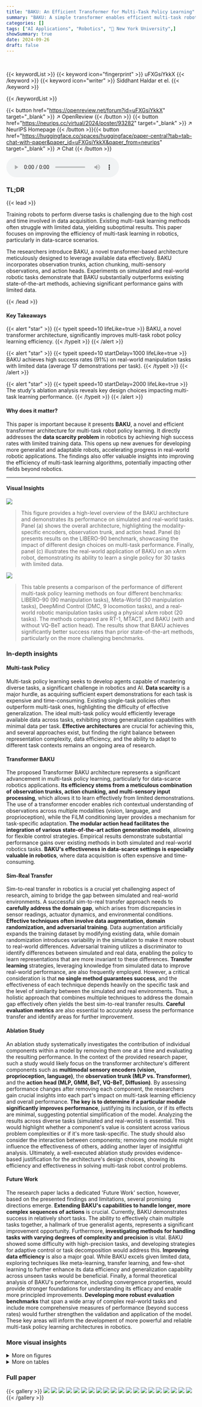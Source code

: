 ```yaml
---
title: "BAKU: An Efficient Transformer for Multi-Task Policy Learning"
summary: "BAKU: A simple transformer enables efficient multi-task robot policy learning, achieving 91% success on real-world tasks with limited data."
categories: []
tags: ["AI Applications", "Robotics", "🏢 New York University",]
showSummary: true
date: 2024-09-26
draft: false
---
```


<br>

{{< keywordList >}}
{{< keyword icon="fingerprint" >}} uFXGsiYkkX {{< /keyword >}}
{{< keyword icon="writer" >}} Siddhant Haldar et el. {{< /keyword >}}
 
{{< /keywordList >}}

{{< button href="https://openreview.net/forum?id=uFXGsiYkkX" target="_blank" >}}
↗ OpenReview
{{< /button >}}
{{< button href="https://neurips.cc/virtual/2024/poster/93282" target="_blank" >}}
↗ NeurIPS Homepage
{{< /button >}}{{< button href="https://huggingface.co/spaces/huggingface/paper-central?tab=tab-chat-with-paper&paper_id=uFXGsiYkkX&paper_from=neurips" target="_blank" >}}
↗ Chat
{{< /button >}}



<audio controls>
    <source src="https://ai-paper-reviewer.com/uFXGsiYkkX/podcast.wav" type="audio/wav">
    Your browser does not support the audio element.
</audio>


### TL;DR


{{< lead >}}

Training robots to perform diverse tasks is challenging due to the high cost and time involved in data acquisition.  Existing multi-task learning methods often struggle with limited data, yielding suboptimal results.  This paper focuses on improving the efficiency of multi-task learning in robotics, particularly in data-scarce scenarios. 

The researchers introduce BAKU, a novel transformer-based architecture meticulously designed to leverage available data effectively.  BAKU incorporates observation trunks, action chunking, multi-sensory observations, and action heads.  Experiments on simulated and real-world robotic tasks demonstrate that BAKU substantially outperforms existing state-of-the-art methods, achieving significant performance gains with limited data.

{{< /lead >}}


#### Key Takeaways

{{< alert "star" >}}
{{< typeit speed=10 lifeLike=true >}} BAKU, a novel transformer architecture, significantly improves multi-task robot policy learning efficiency. {{< /typeit >}}
{{< /alert >}}

{{< alert "star" >}}
{{< typeit speed=10 startDelay=1000 lifeLike=true >}} BAKU achieves high success rates (91%) on real-world manipulation tasks with limited data (average 17 demonstrations per task). {{< /typeit >}}
{{< /alert >}}

{{< alert "star" >}}
{{< typeit speed=10 startDelay=2000 lifeLike=true >}} The study's ablation analysis reveals key design choices impacting multi-task learning performance. {{< /typeit >}}
{{< /alert >}}

#### Why does it matter?
This paper is important because it presents **BAKU**, a novel and efficient transformer architecture for multi-task robot policy learning.  It directly addresses the **data scarcity problem** in robotics by achieving high success rates with limited training data. This opens up new avenues for developing more generalist and adaptable robots, accelerating progress in real-world robotic applications.  The findings also offer valuable insights into improving the efficiency of multi-task learning algorithms, potentially impacting other fields beyond robotics.

------
#### Visual Insights



![](https://ai-paper-reviewer.com/uFXGsiYkkX/figures_1_1.jpg)

> This figure provides a high-level overview of the BAKU architecture and demonstrates its performance on simulated and real-world tasks.  Panel (a) shows the overall architecture, highlighting the modality-specific encoders, observation trunk, and action head. Panel (b) presents results on the LIBERO-90 benchmark, showcasing the impact of different design choices on multi-task performance. Finally, panel (c) illustrates the real-world application of BAKU on an xArm robot, demonstrating its ability to learn a single policy for 30 tasks with limited data.





![](https://ai-paper-reviewer.com/uFXGsiYkkX/tables_5_1.jpg)

> This table presents a comparison of the performance of different multi-task policy learning methods on four different benchmarks: LIBERO-90 (90 manipulation tasks), Meta-World (30 manipulation tasks), DeepMind Control (DMC, 9 locomotion tasks), and a real-world robotic manipulation tasks using a physical xArm robot (20 tasks).  The methods compared are RT-1, MTACT, and BAKU (with and without VQ-BeT action head). The results show that BAKU achieves significantly better success rates than prior state-of-the-art methods, particularly on the more challenging benchmarks.





### In-depth insights


#### Multi-task Policy
Multi-task policy learning seeks to develop agents capable of mastering diverse tasks, a significant challenge in robotics and AI.  **Data scarcity** is a major hurdle, as acquiring sufficient expert demonstrations for each task is expensive and time-consuming.  Existing single-task policies often outperform multi-task ones, highlighting the difficulty of effective generalization.  The ideal multi-task policy would efficiently leverage available data across tasks, exhibiting strong generalization capabilities with minimal data per task.  **Effective architectures** are crucial for achieving this, and several approaches exist, but finding the right balance between representation complexity, data efficiency, and the ability to adapt to different task contexts remains an ongoing area of research.

#### Transformer BAKU
The proposed Transformer BAKU architecture represents a significant advancement in multi-task policy learning, particularly for data-scarce robotics applications.  **Its efficiency stems from a meticulous combination of observation trunks, action chunking, and multi-sensory input processing**, which allows it to learn effectively from limited demonstrations.  The use of a transformer encoder enables rich contextual understanding of observations across multiple modalities (vision, language, and proprioception), while the FiLM conditioning layer provides a mechanism for task-specific adaptation.  **The modular action head facilitates the integration of various state-of-the-art action generation models**, allowing for flexible control strategies.  Empirical results demonstrate substantial performance gains over existing methods in both simulated and real-world robotics tasks.  **BAKU's effectiveness in data-scarce settings is especially valuable in robotics**, where data acquisition is often expensive and time-consuming.

#### Sim-Real Transfer
Sim-to-real transfer in robotics is a crucial yet challenging aspect of research, aiming to bridge the gap between simulated and real-world environments.  A successful sim-to-real transfer approach needs to **carefully address the domain gap**, which arises from discrepancies in sensor readings, actuator dynamics, and environmental conditions. **Effective techniques often involve data augmentation, domain randomization, and adversarial training**.  Data augmentation artificially expands the training dataset by modifying existing data, while domain randomization introduces variability in the simulation to make it more robust to real-world differences. Adversarial training utilizes a discriminator to identify differences between simulated and real data, enabling the policy to learn representations that are more invariant to these differences.  **Transfer learning** strategies, leveraging knowledge from simulated data to improve real-world performance, are also frequently employed.  However, a critical consideration is that **no single method guarantees success**, and the effectiveness of each technique depends heavily on the specific task and the level of similarity between the simulated and real environments.  Thus, a holistic approach that combines multiple techniques to address the domain gap effectively often yields the best sim-to-real transfer results.  **Careful evaluation metrics** are also essential to accurately assess the performance transfer and identify areas for further improvement.

#### Ablation Study
An ablation study systematically investigates the contribution of individual components within a model by removing them one at a time and evaluating the resulting performance.  In the context of the provided research paper, such a study would likely focus on the transformer architecture's different components such as **multimodal sensory encoders (vision, proprioception, language)**, the **observation trunk (MLP vs. Transformer)**, and the **action head (MLP, GMM, BeT, VQ-BeT, Diffusion)**. By assessing performance changes after removing each component, the researchers gain crucial insights into each part's impact on multi-task learning efficiency and overall performance. **The key is to determine if a particular module significantly improves performance**, justifying its inclusion, or if its effects are minimal, suggesting potential simplification of the model.  Analyzing the results across diverse tasks (simulated and real-world) is essential.  This would highlight whether a component's value is consistent across various problem complexities or if it's more task-specific.  The study should also consider the interaction between components; removing one module might influence the effectiveness of others, adding another layer of insightful analysis.  Ultimately, a well-executed ablation study provides evidence-based justification for the architecture's design choices, showing its efficiency and effectiveness in solving multi-task robot control problems.

#### Future Work
The research paper lacks a dedicated 'Future Work' section, however, based on the presented findings and limitations, several promising directions emerge.  **Extending BAKU's capabilities to handle longer, more complex sequences of actions** is crucial. Currently, BAKU demonstrates success in relatively short tasks.  The ability to effectively chain multiple tasks together, a hallmark of true generalist agents, represents a significant improvement opportunity.  Furthermore, **investigating methods for handling tasks with varying degrees of complexity and precision** is vital.  BAKU showed some difficulty with high-precision tasks, and developing strategies for adaptive control or task decomposition would address this. **Improving data efficiency** is also a major goal.  While BAKU excels given limited data, exploring techniques like meta-learning, transfer learning, and few-shot learning to further enhance its data efficiency and generalization capability across unseen tasks would be beneficial. Finally, a formal theoretical analysis of BAKU's performance, including convergence properties, would provide stronger foundations for understanding its efficacy and enable more principled improvements.  **Developing more robust evaluation benchmarks** that span a wide array of complex real-world tasks and include more comprehensive measures of performance (beyond success rates) would further strengthen the validation and application of the model.  These key areas will inform the development of more powerful and reliable multi-task policy learning architectures in robotics.


### More visual insights

<details>
<summary>More on figures
</summary>


![](https://ai-paper-reviewer.com/uFXGsiYkkX/figures_2_1.jpg)

> The figure shows the architecture of BAKU, a multi-task policy learning model. It consists of three main components:  1.  **Sensory Encoders:** Modality-specific encoders process inputs from different sources (text instructions, images from multiple camera views, and robot proprioceptive state). 2.  **Observation Trunk:** The encoded information from the sensory encoders is combined in the observation trunk to create a unified representation. 3.  **Action Head:** The action head takes the combined representation as input and predicts a chunk of future actions (multi-step action prediction). The output of the action head is used for closed-loop control at 10Hz in real-world experiments.


![](https://ai-paper-reviewer.com/uFXGsiYkkX/figures_4_1.jpg)

> This figure shows three different simulated environments used to evaluate the BAKU model's performance: LIBERO-90, Metaworld, and DeepMind Control. Each panel displays example scenes from each environment, showcasing the diversity of tasks involved in multi-task learning.  The image highlights the variety of manipulation and locomotion tasks the agent must learn to perform in the experiments.


![](https://ai-paper-reviewer.com/uFXGsiYkkX/figures_6_1.jpg)

> This figure shows the successful execution of eight different real-world manipulation tasks using BAKU.  Each row represents a different task, with a sequence of images showing the robot's actions from start to finish. The tasks involve interacting with various objects like an oven, fridge, and kitchen utensils. The images highlight BAKU's ability to handle complex manipulation, object recognition, and task completion.


![](https://ai-paper-reviewer.com/uFXGsiYkkX/figures_6_2.jpg)

> This figure shows eight examples of successful real-world manipulation tasks performed by BAKU.  Each task involves multiple steps and requires precise manipulation of various objects in a kitchen setting.  The images showcase BAKU's ability to handle diverse tasks, including opening and closing the oven door, fetching various items from the rack and fridge, and placing items in the correct location. The successful completion of these complex tasks highlights BAKU's efficient multi-task policy learning capabilities in a real-world environment.


![](https://ai-paper-reviewer.com/uFXGsiYkkX/figures_6_3.jpg)

> This figure shows the successful execution of various complex manipulation tasks by the BAKU model in a real-world kitchen setting. Each row in the figure represents a different task involving multiple steps, such as opening the oven door, fetching objects from different locations, and placing objects in specific locations. The images in each row depict the progress of the robot arm as it performs each step of the task, showcasing its ability to handle diverse and complex manipulation scenarios effectively.


![](https://ai-paper-reviewer.com/uFXGsiYkkX/figures_6_4.jpg)

> This figure shows eight example tasks from a set of 30 real-world manipulation tasks performed by the robot using BAKU. Each task involves a sequence of actions, such as opening the oven, fetching objects from different locations, and placing them in specific locations.  The images show the robot's actions at different stages during the execution of each task, demonstrating the robot's ability to perform complex and multi-step operations successfully.


![](https://ai-paper-reviewer.com/uFXGsiYkkX/figures_6_5.jpg)

> This figure shows eight example tasks from the 30 real-world tasks used to evaluate BAKU. Each row shows a different task, with the instruction at the beginning of each row and a sequence of images showing the robot executing the task. The tasks showcase BAKU's ability to successfully manipulate objects such as opening and closing the oven door, fetching different items from shelves and the refrigerator, wiping a board with a towel, and placing items in a basket. 


![](https://ai-paper-reviewer.com/uFXGsiYkkX/figures_6_6.jpg)

> This figure shows a series of images depicting a robot arm performing various manipulation tasks in a kitchen setting.  Each row represents a different task, with multiple images in each row showing the sequence of actions the robot takes to complete the task.  The tasks include opening and closing an oven door, fetching objects from a rack and refrigerator, wiping a counter, and placing objects into a basket. The images demonstrate BAKU's ability to successfully execute complex, multi-step manipulation tasks in a real-world setting.


![](https://ai-paper-reviewer.com/uFXGsiYkkX/figures_6_7.jpg)

> This figure showcases eight example tasks from a set of 30 real-world manipulation tasks performed by the robot using the BAKU policy.  Each row shows a sequence of images depicting the robot executing a specific task, highlighting the policy's ability to handle various object interactions and environmental conditions. The tasks demonstrate a range of manipulation skills, including opening and closing containers, fetching objects from different locations, and placing objects in specific positions, emphasizing the multi-task nature and adaptability of the BAKU policy.


![](https://ai-paper-reviewer.com/uFXGsiYkkX/figures_6_8.jpg)

> This figure shows eight examples of successful real-world manipulation tasks performed by the BAKU model. Each task involves a sequence of actions performed by the robot arm to achieve a specific goal, such as opening the oven, fetching objects from different locations, or placing objects in specific places within a kitchen environment.  The images showcase the robot's ability to execute complex and multi-step tasks while demonstrating both the visual input and the robot's actions.


![](https://ai-paper-reviewer.com/uFXGsiYkkX/figures_19_1.jpg)

> This figure shows eight example tasks from a set of 30 real-world manipulation tasks performed by the BAKU model.  Each row shows a sequence of images capturing the robot's actions to complete a single task. The tasks involve a variety of actions, including opening and closing the oven door, fetching objects from a rack or the fridge, placing items in a basket or fridge, wiping a board, and using tools like a knife. The figure illustrates BAKU's ability to learn and execute complex, multi-step manipulation tasks successfully.


![](https://ai-paper-reviewer.com/uFXGsiYkkX/figures_19_2.jpg)

> This figure shows eight example tasks from a set of 30 real-world tasks performed by the robot using the BAKU policy.  Each task involves a sequence of actions to manipulate objects in a kitchen setting, demonstrating the policy's ability to handle complex manipulation scenarios.  The images show various stages of each task, illustrating the robot's interaction with objects such as opening the oven, fetching items from racks, putting items in the fridge, and wiping the board. The success rate for these 30 real-world tasks was 91%.


![](https://ai-paper-reviewer.com/uFXGsiYkkX/figures_19_3.jpg)

> This figure provides an overview of the BAKU architecture and showcases its performance on both simulated and real-world tasks. Panel (a) illustrates the overall architecture with modality-specific encoders, an observation trunk, and an action head. Panel (b) presents results on the LIBERO-90 benchmark, highlighting BAKU's ability to learn a unified policy for many tasks. Finally, panel (c) shows the results of real-world experiments on the xArm robot, demonstrating BAKU's effectiveness even with limited data.


![](https://ai-paper-reviewer.com/uFXGsiYkkX/figures_19_4.jpg)

> This figure shows eight example tasks from the 30 real-world manipulation tasks performed by the BAKU model.  Each row represents a different task, and shows a sequence of images capturing the robot's actions from start to finish. The tasks involve a variety of actions, including opening and closing drawers, moving objects between locations, using tools, and placing items in specific locations. This demonstrates the system's ability to handle complex, multi-step tasks with diverse actions in a real-world setting.


![](https://ai-paper-reviewer.com/uFXGsiYkkX/figures_19_5.jpg)

> This figure shows a series of images demonstrating the successful execution of various tasks by BAKU, a multi-task robot policy. Each row depicts a different task, showcasing the robot's actions from start to finish.  The tasks involve a range of complex manipulation skills, including opening and closing the oven door, fetching items from different locations (racks, fridge), and putting items in specific places (basket, fridge). The images demonstrate the robot's ability to understand and execute diverse, nuanced instructions.


![](https://ai-paper-reviewer.com/uFXGsiYkkX/figures_19_6.jpg)

> This figure shows a series of images depicting the robot's successful execution of various complex manipulation tasks in a real-world kitchen setting.  Each row displays a different task, with a sequence of images showing the robot's actions from start to finish.  The tasks are diverse, ranging from opening and closing an oven door to fetching objects from different locations and using tools like towels and a broom. The images demonstrate the robot's dexterity and adaptability in performing these multifaceted manipulation actions successfully.


![](https://ai-paper-reviewer.com/uFXGsiYkkX/figures_20_1.jpg)

> This figure shows eight examples of successful real-world robot manipulation tasks performed by BAKU.  Each example shows a sequence of images illustrating the robot's actions in completing a specific task, such as opening an oven door or fetching an object from a shelf. The figure demonstrates BAKU's ability to handle diverse and complex manipulation tasks, highlighting its capabilities in a real-world setting.


![](https://ai-paper-reviewer.com/uFXGsiYkkX/figures_20_2.jpg)

> This figure shows several example tasks from the real-world experiments performed using BAKU.  Each row displays a sequence of images showing the robot's actions for a particular task, starting from the initial state to the successful completion of the task. These tasks include opening and closing the oven door, fetching objects from various locations (rack, fridge, counter), putting items into containers, wiping the board with a towel, etc. The images illustrate BAKU's ability to handle diverse manipulation challenges in a real-world kitchen setting.


![](https://ai-paper-reviewer.com/uFXGsiYkkX/figures_20_3.jpg)

> This figure shows eight examples of successful real-world manipulation tasks performed by BAKU. Each task involves multiple steps and object interactions. The images show the robot's actions and the state of the objects at different time steps. The tasks include opening and closing the oven door, fetching different items from a rack or the fridge, and placing objects into specific locations. This illustrates BAKU's ability to learn and execute a wide variety of complex, multi-step manipulation tasks in a real-world environment.


![](https://ai-paper-reviewer.com/uFXGsiYkkX/figures_20_4.jpg)

> This figure shows eight examples of successful real-world manipulation tasks performed by BAKU.  Each task involves a sequence of actions and demonstrates the robot's ability to perform various complex movements, such as opening and closing the oven door, fetching items from different locations, and placing items in specific locations.  The images provide a visual representation of the robot's actions and the environment it interacts with.


![](https://ai-paper-reviewer.com/uFXGsiYkkX/figures_21_1.jpg)

> This figure shows eight examples of successful real-world manipulation tasks performed by the BAKU model. Each task involves multiple steps and requires the robot to interact with several objects in a kitchen setting. The images demonstrate BAKU's ability to handle complex sequences of actions, adapt to various object positions and orientations, and execute precise movements, highlighting its proficiency in real-world scenarios.


![](https://ai-paper-reviewer.com/uFXGsiYkkX/figures_21_2.jpg)

> This figure shows the robot's performance on 8 out of 30 real-world tasks.  Each row shows a different task, with a sequence of images capturing the robot's actions from start to finish.  The tasks demonstrate the robot's ability to perform various manipulation tasks including opening and closing the oven door, fetching objects from a rack and fridge, and placing objects in specific locations.  The images illustrate the success of BAKU in handling complex, multi-step real-world scenarios.


![](https://ai-paper-reviewer.com/uFXGsiYkkX/figures_22_1.jpg)

> This figure shows eight examples of successful real-world manipulation tasks performed by BAKU.  Each row depicts a different task, such as opening the oven door, fetching items from racks or the refrigerator, and placing objects in specific locations. The images in each row chronologically illustrate the robot's actions, from its initial position to the successful completion of the task.  The figure showcases BAKU's ability to handle diverse and complex manipulation scenarios in a real-world kitchen setting.


![](https://ai-paper-reviewer.com/uFXGsiYkkX/figures_23_1.jpg)

> This figure shows eight example tasks performed by BAKU in a real-world kitchen setting.  Each task involves multiple steps, demonstrating the robot's ability to perform complex manipulation tasks such as opening and closing an oven door, fetching items from different locations (e.g., racks, fridge), and placing items in specific locations. The images are snapshots of the robot's actions during task execution. The diversity of tasks and actions highlights BAKU's capacity for multi-task learning and generalization in a real-world environment.


![](https://ai-paper-reviewer.com/uFXGsiYkkX/figures_23_2.jpg)

> This figure shows eight examples of successful real-world manipulation tasks performed by BAKU. Each example consists of a sequence of images showing the robot arm's interaction with various objects in a kitchen setting, illustrating its ability to perform complex actions such as opening and closing the oven door, fetching items from racks and shelves, and placing objects into containers.  The captions under each sequence provide a brief description of the task being performed.


![](https://ai-paper-reviewer.com/uFXGsiYkkX/figures_23_3.jpg)

> This figure shows eight example tasks performed by BAKU in a real-world kitchen setting.  Each task involves a sequence of actions, demonstrating BAKU's ability to handle complex manipulations such as opening the oven, fetching items from racks and the fridge, and placing objects into designated areas.  The images provide a visual representation of the robot's actions and the progression through each task.


![](https://ai-paper-reviewer.com/uFXGsiYkkX/figures_23_4.jpg)

> This figure shows eight examples of successful real-world manipulation tasks performed by BAKU.  Each task involves multiple steps and requires interaction with various kitchen objects. The images provide a visual representation of the robot's actions at various stages of each task.


![](https://ai-paper-reviewer.com/uFXGsiYkkX/figures_23_5.jpg)

> This figure shows a series of images demonstrating the robot's successful completion of various manipulation tasks using a single multi-task policy learned by BAKU.  Each row showcases a different task, with a sequence of images showing the robot's actions from start to finish.  The tasks include opening and closing an oven door, fetching objects from various locations, putting items in a basket or fridge, and wiping a surface.  The images highlight BAKU's ability to handle different object shapes, positions, and task complexities.


![](https://ai-paper-reviewer.com/uFXGsiYkkX/figures_23_6.jpg)

> This figure shows the results of BAKU's policy on 8 out of 30 real-world manipulation tasks. Each row displays a sequence of images showing the robot's actions in a specific task. The tasks include opening and closing oven doors, fetching objects from different locations such as racks and fridges, wiping surfaces, and placing objects in designated places.  The images provide a visual demonstration of BAKU's ability to successfully complete complex manipulation tasks in a real-world setting.


![](https://ai-paper-reviewer.com/uFXGsiYkkX/figures_23_7.jpg)

> This figure shows a series of images demonstrating the robot's ability to perform various complex manipulation tasks in a real-world kitchen environment. The images are sequenced to show the steps involved in each task, such as opening and closing the oven door, fetching objects from the rack and fridge, and placing objects in their appropriate locations.  These successful policy rollouts highlight BAKU's efficiency and capability in complex, real-world scenarios.


</details>




<details>
<summary>More on tables
</summary>


![](https://ai-paper-reviewer.com/uFXGsiYkkX/tables_7_1.jpg)
> This table presents the results of evaluating BAKU, compared to MT-ACT, on long-horizon tasks.  Long-horizon tasks are made up of multiple shorter tasks chained sequentially.  The results show success rates for both a simulated benchmark (LIBERO-10, with 10 tasks) and real-world tasks (5 tasks on a real xArm robot).  BAKU demonstrates significantly higher success rates in both settings, highlighting its effectiveness in learning policies capable of executing longer sequences of actions.

![](https://ai-paper-reviewer.com/uFXGsiYkkX/tables_8_1.jpg)
> This table presents the results of an ablation study conducted on the BAKU model to analyze the impact of various design choices on its multi-task performance.  Different configurations of observation trunks, model sizes, action heads, goal modalities, and the use of action chunking, observation history, and task conditioning through FiLM are evaluated across three benchmark datasets (LIBERO-90, Meta-World, and DMC). The results provide insights into which components and properties are most important for effective multi-task learning.

![](https://ai-paper-reviewer.com/uFXGsiYkkX/tables_17_1.jpg)
> This table presents a quantitative comparison of the performance of BAKU against state-of-the-art methods (RT-1 and MT-ACT) on four different benchmarks: LIBERO-90, Meta-World, DeepMind Control (DMC), and a real-world robot manipulation task using a physical xArm robot.  For each benchmark, the table shows the success rate achieved by each method. The results demonstrate that BAKU significantly outperforms previous methods, achieving substantial improvements in success rate across all benchmarks, showcasing its effectiveness in multi-task policy learning.

![](https://ai-paper-reviewer.com/uFXGsiYkkX/tables_18_1.jpg)
> This table presents a comparison of the performance of BAKU against two other state-of-the-art multi-task learning algorithms (RT-1 and MT-ACT) across four different sets of tasks.  Three sets of tasks are simulated robotics tasks from the LIBERO-90, Meta-World, and DeepMind Control benchmark suites, and one set is from real-world robotic manipulation tasks using an xArm robot. The success rate is used as the performance metric in all four sets of experiments. The results show that BAKU outperforms both RT-1 and MT-ACT on all four experimental sets.

![](https://ai-paper-reviewer.com/uFXGsiYkkX/tables_24_1.jpg)
> This table presents a comparison of the performance of BAKU against two state-of-the-art multi-task learning methods (RT-1 and MT-ACT) across four different sets of tasks.  The first three sets of tasks are simulated benchmarks, while the fourth involves real-world robotic manipulation tasks on an xArm robot. The table shows success rates for each method across all the task sets, highlighting BAKU's superior performance in both simulated and real-world scenarios.

![](https://ai-paper-reviewer.com/uFXGsiYkkX/tables_25_1.jpg)
> This table presents the results of evaluating BAKU's performance on five long-horizon tasks in a real-world kitchen environment.  Each long-horizon task consists of multiple shorter tasks performed in sequence. The table shows the number of demonstrations provided for each task and the number of successful completions (out of 5 trials) for both MT-ACT and BAKU. The mean success rate across all tasks is also provided for both methods. This demonstrates BAKU's ability to handle longer sequences of actions compared to MT-ACT.

![](https://ai-paper-reviewer.com/uFXGsiYkkX/tables_25_2.jpg)
> This table presents the results of a data efficiency analysis performed on the LIBERO-90 benchmark.  It shows the success rate (average performance) of three different multi-task learning algorithms (RT-1, MT-ACT, and BAKU) across varying numbers of demonstrations (5, 10, 25, and 50). The table demonstrates how the performance of each algorithm changes as the amount of training data increases.  It's a key finding illustrating the improved data efficiency of the BAKU algorithm.

![](https://ai-paper-reviewer.com/uFXGsiYkkX/tables_25_3.jpg)
> This table presents the performance comparison of BAKU against two state-of-the-art multi-task learning methods, RT-1 and MT-ACT. The performance is evaluated on three simulated benchmark datasets (LIBERO-90, Meta-World, and DeepMind Control) and a real-world robot manipulation task using the xArm robot. The results demonstrate that BAKU significantly outperforms the baselines on all datasets, showcasing its effectiveness in multi-task learning scenarios.

![](https://ai-paper-reviewer.com/uFXGsiYkkX/tables_25_4.jpg)
> This table presents the performance comparison of BAKU using five different action heads on two benchmark datasets: LIBERO-90 and Meta-World.  The results are averaged over three separate training runs (seeds) to assess the robustness of performance.  Each action head represents a different approach to generating actions in the model (MLP, GMM, BeT, VQ-BeT, Diffusion).  The table shows the mean success rate and standard deviation for each action head on each dataset.

![](https://ai-paper-reviewer.com/uFXGsiYkkX/tables_25_5.jpg)
> This table presents an ablation study on the BAKU model architecture, evaluating the impact of different design choices on multi-task performance across three benchmarks: LIBERO-90, Meta-World, and DeepMind Control.  Specifically, it compares the performance when using a common visual encoder versus separate encoders for different views, and when using separate versus concatenated observation trunk inputs.  The results highlight the impact of these architectural choices on the model's ability to effectively learn and generalize across multiple tasks.

</details>




### Full paper

{{< gallery >}}
<img src="https://ai-paper-reviewer.com/uFXGsiYkkX/1.png" class="grid-w50 md:grid-w33 xl:grid-w25" />
<img src="https://ai-paper-reviewer.com/uFXGsiYkkX/2.png" class="grid-w50 md:grid-w33 xl:grid-w25" />
<img src="https://ai-paper-reviewer.com/uFXGsiYkkX/3.png" class="grid-w50 md:grid-w33 xl:grid-w25" />
<img src="https://ai-paper-reviewer.com/uFXGsiYkkX/4.png" class="grid-w50 md:grid-w33 xl:grid-w25" />
<img src="https://ai-paper-reviewer.com/uFXGsiYkkX/5.png" class="grid-w50 md:grid-w33 xl:grid-w25" />
<img src="https://ai-paper-reviewer.com/uFXGsiYkkX/6.png" class="grid-w50 md:grid-w33 xl:grid-w25" />
<img src="https://ai-paper-reviewer.com/uFXGsiYkkX/7.png" class="grid-w50 md:grid-w33 xl:grid-w25" />
<img src="https://ai-paper-reviewer.com/uFXGsiYkkX/8.png" class="grid-w50 md:grid-w33 xl:grid-w25" />
<img src="https://ai-paper-reviewer.com/uFXGsiYkkX/9.png" class="grid-w50 md:grid-w33 xl:grid-w25" />
<img src="https://ai-paper-reviewer.com/uFXGsiYkkX/10.png" class="grid-w50 md:grid-w33 xl:grid-w25" />
<img src="https://ai-paper-reviewer.com/uFXGsiYkkX/11.png" class="grid-w50 md:grid-w33 xl:grid-w25" />
<img src="https://ai-paper-reviewer.com/uFXGsiYkkX/12.png" class="grid-w50 md:grid-w33 xl:grid-w25" />
<img src="https://ai-paper-reviewer.com/uFXGsiYkkX/13.png" class="grid-w50 md:grid-w33 xl:grid-w25" />
<img src="https://ai-paper-reviewer.com/uFXGsiYkkX/14.png" class="grid-w50 md:grid-w33 xl:grid-w25" />
<img src="https://ai-paper-reviewer.com/uFXGsiYkkX/15.png" class="grid-w50 md:grid-w33 xl:grid-w25" />
<img src="https://ai-paper-reviewer.com/uFXGsiYkkX/16.png" class="grid-w50 md:grid-w33 xl:grid-w25" />
<img src="https://ai-paper-reviewer.com/uFXGsiYkkX/17.png" class="grid-w50 md:grid-w33 xl:grid-w25" />
<img src="https://ai-paper-reviewer.com/uFXGsiYkkX/18.png" class="grid-w50 md:grid-w33 xl:grid-w25" />
<img src="https://ai-paper-reviewer.com/uFXGsiYkkX/19.png" class="grid-w50 md:grid-w33 xl:grid-w25" />
<img src="https://ai-paper-reviewer.com/uFXGsiYkkX/20.png" class="grid-w50 md:grid-w33 xl:grid-w25" />
{{< /gallery >}}